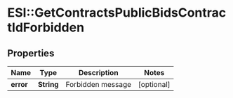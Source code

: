 # ESI::GetContractsPublicBidsContractIdForbidden

## Properties
Name | Type | Description | Notes
------------ | ------------- | ------------- | -------------
**error** | **String** | Forbidden message | [optional] 



